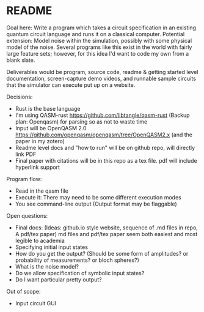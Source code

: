 # README

Goal here:  Write a program which takes a circuit specification in an existing quantum circuit language and runs it on a classical computer. Potential extension: Model noise within the simulation, possibly with some physical model of the noise. Several programs like this exist in the world with fairly large feature sets; however, for this idea I'd want to code my own from a blank slate. 

Deliverables would be program, source code, readme & getting started level documentation, screen-capture demo videos, and runnable sample circuits that the simulator can execute put up on a website. 

Decisions:
- Rust is the base language
- I'm using QASM-rust https://github.com/libtangle/qasm-rust (Backup plan: Openqasm) for parsing so as not to waste time
- Input will be OpenQASM 2.0 https://github.com/openqasm/openqasm/tree/OpenQASM2.x (and the paper in my zotero)
- Readme level docs and "how to run" will be on github repo, will directly link PDF
- Final paper with citations will be in this repo as a tex file. pdf will include hyperlink support

Program flow:
- Read in the qasm file
- Execute it: There may need to be some different execution modes 
- You see command-line output (Output format may be flaggable)

Open questions:
- Final docs: (Ideas: github.io style website, sequence of .md files in repo, A pdf/tex paper) md files and pdf/tex paper seem both easiest and most legible to academia
- Specifying initial input states
- How do you get the output? (Should be some form of amplitudes? or probability of measurements? or bloch spheres?)
- What is the noise model? 
- Do we allow specification of symbolic input states?
- Do I want particular pretty output?

Out of scope:
- Input circuit GUI